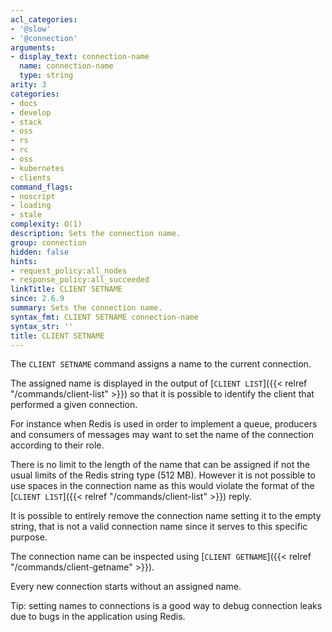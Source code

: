 ```yaml
---
acl_categories:
- '@slow'
- '@connection'
arguments:
- display_text: connection-name
  name: connection-name
  type: string
arity: 3
categories:
- docs
- develop
- stack
- oss
- rs
- rc
- oss
- kubernetes
- clients
command_flags:
- noscript
- loading
- stale
complexity: O(1)
description: Sets the connection name.
group: connection
hidden: false
hints:
- request_policy:all_nodes
- response_policy:all_succeeded
linkTitle: CLIENT SETNAME
since: 2.6.9
summary: Sets the connection name.
syntax_fmt: CLIENT SETNAME connection-name
syntax_str: ''
title: CLIENT SETNAME
---
```

The `CLIENT SETNAME` command assigns a name to the current connection.

The assigned name is displayed in the output of [`CLIENT LIST`]({{< relref "/commands/client-list" >}}) so that it is possible to identify the client that performed a given connection.

For instance when Redis is used in order to implement a queue, producers and consumers of messages may want to set the name of the connection according to their role.

There is no limit to the length of the name that can be assigned if not the usual limits of the Redis string type (512 MB). However it is not possible to use spaces in the connection name as this would violate the format of the [`CLIENT LIST`]({{< relref "/commands/client-list" >}}) reply.

It is possible to entirely remove the connection name setting it to the empty string, that is not a valid connection name since it serves to this specific purpose.

The connection name can be inspected using [`CLIENT GETNAME`]({{< relref "/commands/client-getname" >}}).

Every new connection starts without an assigned name.

Tip: setting names to connections is a good way to debug connection leaks due to bugs in the application using Redis.
